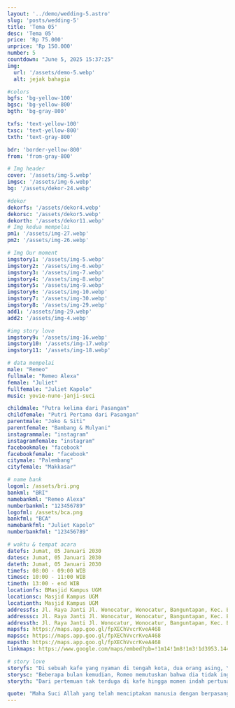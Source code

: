 ```yaml
---
layout: '../demo/wedding-5.astro'
slug: 'posts/wedding-5'
title: 'Tema 05'
desc: 'Tema 05'
price: 'Rp 75.000'
unprice: 'Rp 150.000'
number: 5
countdown: "June 5, 2025 15:37:25"
img:
  url: '/assets/demo-5.webp'
  alt: jejak bahagia

#colors
bgfs: 'bg-yellow-100'
bgsc: 'bg-yellow-800'
bgth: 'bg-gray-800'

txfs: 'text-yellow-100'
txsc: 'text-yellow-800'
txth: 'text-gray-800'

bdr: 'border-yellow-800'
from: 'from-gray-800'

# Img header
cover: '/assets/img-5.webp'
imgsc: '/assets/img-6.webp'
bg: '/assets/dekor-24.webp'

#dekor
dekorfs: '/assets/dekor4.webp'
dekorsc: '/assets/dekor5.webp'
dekorth: '/assets/dekor11.webp'
# Img kedua mempelai
pm1: '/assets/img-27.webp'
pm2: '/assets/img-26.webp'

# Img Our moment
imgstory1: '/assets/img-5.webp'
imgstory2: '/assets/img-6.webp'
imgstory3: '/assets/img-7.webp'
imgstory4: '/assets/img-8.webp'
imgstory5: '/assets/img-9.webp'
imgstory6: '/assets/img-10.webp'
imgstory7: '/assets/img-30.webp'
imgstory8: '/assets/img-29.webp'
add1: '/assets/img-29.webp'
add2: '/assets/img-4.webp'

#img story love
imgstory9: '/assets/img-16.webp'
imgstory10: '/assets/img-17.webp'
imgstory11: '/assets/img-18.webp'

# data mempelai
male: "Remeo"
fullmale: "Remeo Alexa"
female: "Juliet"
fullfemale: "Juliet Kapolo"
music: yovie-nuno-janji-suci

childmale: "Putra kelima dari Pasangan"
childfemale: "Putri Pertama dari Pasangan"
parentmale: "Joko & Siti"
parentfemale: "Bambang & Mulyani"
instagrammale: "instagram"
instagramfemale: "instagram"
facebookmale: "facebook"
facebookfemale: "facebook"
citymale: "Palembang"
cityfemale: "Makkasar"

# name bank
logoml: /assets/bri.png
bankml: "BRI"
namebankml: "Remeo Alexa"
numberbankml: "123456789"
logofml: /assets/bca.png
bankfml: "BCA"
namebankfml: "Juliet Kapolo"
numberbankfml: "123456789"

# waktu & tempat acara
datefs: Jumat, 05 Januari 2030
datesc: Jumat, 05 Januari 2030
dateth: Jumat, 05 Januari 2030
timefs: 08:00 - 09:00 WIB
timesc: 10:00 - 11:00 WIB
timeth: 13:00 - end WIB
locationfs: BMasjid Kampus UGM
locationsc: Masjid Kampus UGM
locationth: Masjid Kampus UGM
addressfs: Jl. Raya Janti Jl. Wonocatur, Wonocatur, Banguntapan, Kec. Banguntapan, Kabupaten Bantul, Daerah Istimewa Yogyakarta 55198
addresssc: Jl. Raya Janti Jl. Wonocatur, Wonocatur, Banguntapan, Kec. Banguntapan, Kabupaten Bantul, Daerah Istimewa Yogyakarta 55198
addressth: Jl. Raya Janti Jl. Wonocatur, Wonocatur, Banguntapan, Kec. Banguntapan, Kabupaten Bantul, Daerah Istimewa Yogyakarta 55198
mapsfs: https://maps.app.goo.gl/fpXEChVvcrKveA468 
mapssc: https://maps.app.goo.gl/fpXEChVvcrKveA468
mapsth: https://maps.app.goo.gl/fpXEChVvcrKveA468
linkmaps: https://www.google.com/maps/embed?pb=!1m14!1m8!1m3!1d3953.144855136041!2d110.3807054!3d-7.7744606!3m2!1i1024!2i768!4f13.1!3m3!1m2!1s0x2e7a59b4fe07a7f9%3A0x2f7c4fd3d72616bb!2sJl.%20Prof.%20DR.%20Drs%20Notonagoro%2C%20Karang%20Malang%2C%20Caturtunggal%2C%20Kec.%20Depok%2C%20Kabupaten%20Sleman%2C%20Daerah%20Istimewa%20Yogyakarta%2055281!5e0!3m2!1sid!2sid!4v1717643524613!5m2!1sid!2sid

# story love
storyfs: "Di sebuah kafe yang nyaman di tengah kota, dua orang asing, Yanti dan Yanto, tak sengaja bertemu. Yanto, seorang fotografer yang sedang mencari inspirasi untuk proyek terbarunya, sedangkan Yanti, seorang penulis lepas yang sedang mencatat ide-ide baru untuk novel romantisnya, tak menyadari bahwa matanya sedang bertatapan dengan seorang pria tampan di sisi lain kafe."
storysc: "Beberapa bulan kemudian, Romeo memutuskan bahwa dia tidak ingin kehilangan Juliet dari hidupnya. Dengan hati yang penuh harap, dia menyiapkan proposal yang tak terlupakan. Di bawah langit malam yang cerah, di taman yang dihiasi dengan ratusan lentera, Romeo berlutut di hadapan Juliet."
storyth: "Dari pertemuan tak terduga di kafe hingga momen indah pertunangan mereka di taman yang dipenuhi lentera, cerita cinta Juliet dan Romeo adalah bukti bahwa takdir bisa membawa dua hati yang saling mencari dan membuat mereka bersatu dalam cinta yang abadi."

quote: "Maha Suci Allah yang telah menciptakan manusia dengan berpasang-pasangan. Dengan memohon Rahmat dan Ridho Allah SWT, kami bermaksud mengundang Saudara/i dalam acara resepsi pernikahan kami."
---
```

